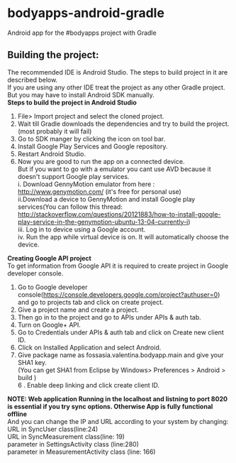 bodyapps-android-gradle
=======================
Android app for the #bodyapps project with Gradle

Building the project:
---------------------
The recommended IDE is Android Studio. The steps to build project in it are described below.  
If you are using any other IDE treat the project as any other Gradle project.  
But you may have to install Android SDK manually.  
**Steps to build the project in Android Studio**  
1.	File> Import project and select the cloned project.  
2.	Wait till Gradle downloads the dependencies and try to build the project.(most probably it will fail)  
3.	Go to SDK manger by clicking the icon on tool bar.  
4.	Install Google Play Services and Google repository.  
5.	Restart Android Studio.  
6.	Now you are good to run the app on a connected device.   
	But if you want to go with a emulator you cant use AVD because it doesn't support Google play services.  
		i. Download GennyMotion emulator from here : http://www.genymotion.com/ (it's free for personal use)  
		ii.Download a device to GennyMotion and install Google play services(You can follow this thread: http://stackoverflow.com/questions/20121883/how-to-install-google-play-service-in-the-genymotion-ubuntu-13-04-currently-i)  
		iii. Log in to device using a Google account.  
		iv. Run the app while virtual device is on. It will automatically choose the device.  


**Creating Google API project**  
To get information from Google API it is required to create project in Google developer console.  
1. Go to Google developer console(https://console.developers.google.com/project?authuser=0) and go to projects tab and click on create project.  
2. Give a project name and create a project.  
3. Then go in to the project and go to APIs under APIs & auth tab.  
4. Turn on Google+ API.  
5. Go to Credentials  under APIs & auth tab and click on Create new client ID.  
6. Click on Installed Application and select Android.  
5. Give package name as fossasia.valentina.bodyapp.main and give your SHA1 key.  
(You can get SHA1 from Eclipse by Windows> Preferences > Android > build )  
6 . Enable deep linking and click create client ID.
		
**NOTE: Web application Running in the localhost and listning to port 8020 is essential if you try sync options. Otherwise App is fully functional offline**  
And you can change the IP and URL according to your system by changing:  
URL in SyncUser class(line:24)  
URL in SyncMeasurement class(line: 19)  
parameter in SettingsActivity class (line:280)  
parameter in MeasurementActivity class (line: 166)

